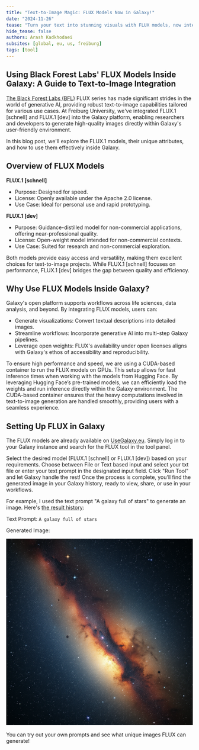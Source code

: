 ```yaml
---
title: "Text-to-Image Magic: FLUX Models Now in Galaxy!"
date: "2024-11-26"
tease: "Turn your text into stunning visuals with FLUX models, now integrated into Galaxy!"
hide_tease: false
authors: Arash Kadkhodaei
subsites: [global, eu, us, freiburg]
tags: [tool]
---
```


## Using Black Forest Labs' FLUX Models Inside Galaxy: A Guide to Text-to-Image Integration

[The Black Forest Labs (BFL)](https://blackforestlabs.ai/) FLUX series has made significant strides in the world of generative AI, providing robust text-to-image capabilities
tailored for various use cases. At Freiburg University, we've integrated FLUX.1 [schnell] and FLUX.1 [dev] into the Galaxy platform, enabling researchers and developers to generate
high-quality images directly within Galaxy's user-friendly environment.

In this blog post, we'll explore the FLUX.1 models, their unique attributes, and how to use them effectively inside Galaxy.

## Overview of FLUX Models

**FLUX.1 [schnell]**
* Purpose: Designed for speed.
* License: Openly available under the Apache 2.0 license.
* Use Case: Ideal for personal use and rapid prototyping.

**FLUX.1 [dev]**
* Purpose: Guidance-distilled model for non-commercial applications, offering near-professional quality.
* License: Open-weight model intended for non-commercial contexts.
* Use Case: Suited for research and non-commercial exploration.

Both models provide easy access and versatility, making them excellent choices for text-to-image projects. While FLUX.1 [schnell] focuses on performance, FLUX.1 [dev] bridges the gap between quality and efficiency.

## Why Use FLUX Models Inside Galaxy?

Galaxy's open platform supports workflows across life sciences, data analysis, and beyond. By integrating FLUX models, users can:

* Generate visualizations: Convert textual descriptions into detailed images.
* Streamline workflows: Incorporate generative AI into multi-step Galaxy pipelines.
* Leverage open weights: FLUX's availability under open licenses aligns with Galaxy's ethos of accessibility and reproducibility.

To ensure high performance and speed, we are using a CUDA-based container to run the FLUX models on GPUs. This setup allows for fast inference times when working with the models from Hugging Face.
By leveraging Hugging Face’s pre-trained models, we can efficiently load the weights and run inference directly within the Galaxy environment. The CUDA-based container ensures that the heavy
computations involved in text-to-image generation are handled smoothly, providing users with a seamless experience.

## Setting Up FLUX in Galaxy

The FLUX models are already available on [UseGalaxy.eu](https://usegalaxy.eu/root?tool_id=black_forest_labs_flux).
Simply log in to your Galaxy instance and search for the FLUX tool in the tool panel.

Select the desired model (FLUX.1 [schnell] or FLUX.1 [dev]) based on your requirements.
Choose between File or Text based input and select your txt file or enter your text prompt in the designated input field.
Click "Run Tool" and let Galaxy handle the rest!
Once the process is complete, you’ll find the generated image in your Galaxy history, ready to view, share, or use in your workflows.

For example, I used the text prompt "A galaxy full of stars" to generate an image. Here's [the result history](https://usegalaxy.eu/u/brilliantarash/h/flux):

Text Prompt: `A galaxy full of stars`

Generated Image:

![FLUX_on_text_prompt_(A_galaxy_full_of_stars)](./FLUX_on_text_prompt_(A_galaxy_full_of_stars).png)

You can try out your own prompts and see what unique images FLUX can generate!
